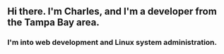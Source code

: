 ## Hi there. I'm Charles, and I'm a developer from the Tampa Bay area.

### I'm into web development and Linux system administration.
